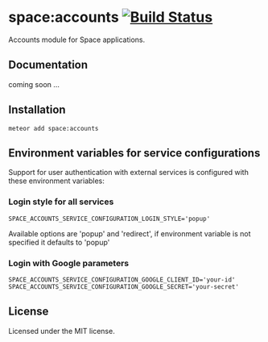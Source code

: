 # space:accounts [![Build Status](https://travis-ci.org/meteor-space/accounts.svg)](https://travis-ci.org/meteor-space/accounts)
Accounts module for Space applications.

## Documentation
coming soon …

## Installation
`meteor add space:accounts`

## Environment variables for service configurations

Support for user authentication with external services is configured with these environment variables:

### Login style for all services
`SPACE_ACCOUNTS_SERVICE_CONFIGURATION_LOGIN_STYLE='popup'`

Available options are 'popup' and 'redirect', if environment variable is not specified it defaults to 'popup'

### Login with Google parameters
`SPACE_ACCOUNTS_SERVICE_CONFIGURATION_GOOGLE_CLIENT_ID='your-id'`
`SPACE_ACCOUNTS_SERVICE_CONFIGURATION_GOOGLE_SECRET='your-secret'`

## License
Licensed under the MIT license.